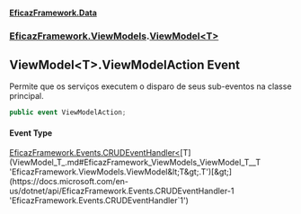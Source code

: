 #### [EficazFramework.Data](EficazFrameworkData.md 'EficazFramework Data')
### [EficazFramework.ViewModels](EficazFrameworkData.md#EficazFramework_ViewModels 'EficazFramework.ViewModels').[ViewModel&lt;T&gt;](ViewModel_T_.md 'EficazFramework.ViewModels.ViewModel&lt;T&gt;')
## ViewModel&lt;T&gt;.ViewModelAction Event
Permite que os serviços executem o disparo de seus sub-eventos na classe principal.  
```csharp
public event ViewModelAction;
```
#### Event Type
[EficazFramework.Events.CRUDEventHandler&lt;](https://docs.microsoft.com/en-us/dotnet/api/EficazFramework.Events.CRUDEventHandler-1 'EficazFramework.Events.CRUDEventHandler`1')[T](ViewModel_T_.md#EficazFramework_ViewModels_ViewModel_T__T 'EficazFramework.ViewModels.ViewModel&lt;T&gt;.T')[&gt;](https://docs.microsoft.com/en-us/dotnet/api/EficazFramework.Events.CRUDEventHandler-1 'EficazFramework.Events.CRUDEventHandler`1')
